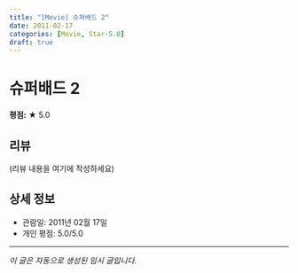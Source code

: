 ```yaml
---
title: "[Movie] 슈퍼배드 2"
date: 2011-02-17
categories: [Movie, Star-5.0]
draft: true
---
```


# 슈퍼배드 2

**평점:** ★ 5.0

## 리뷰

(리뷰 내용을 여기에 작성하세요)

## 상세 정보

- 관람일: 2011년 02월 17일
- 개인 평점: 5.0/5.0

---

*이 글은 자동으로 생성된 임시 글입니다.*
